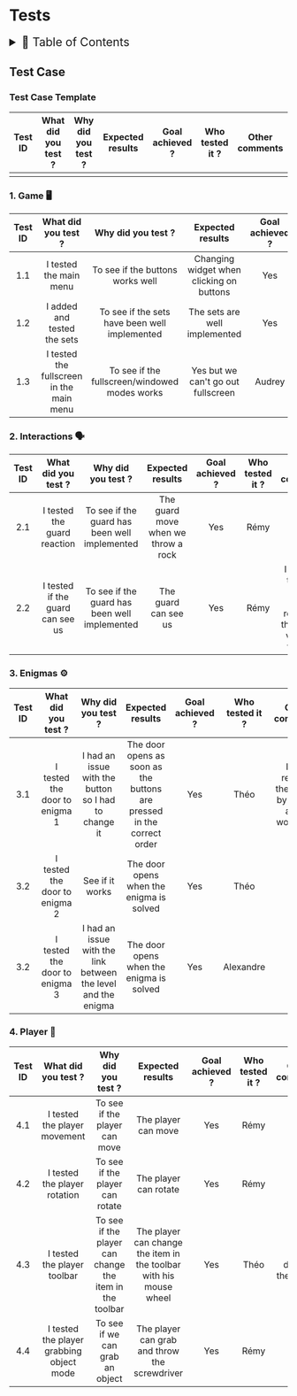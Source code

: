 # Tests

<details>
<summary style="font-size:150%">
  📖 Table of Contents
</summary>

- [Tests](#tests)
  - [Test Case](#test-case)
    - [Test Case Template](#test-case-template)
    - [1. Game 🖥️](#1-game-️)
    - [2. Interactions 🗣️](#2-interactions-️)
    - [3. Enigmas ⚙️](#3-enigmas-️)
    - [4. Player 👤](#4-player-)

</details>

## Test Case

### Test Case Template

| Test ID | What did you test ? | Why did you test ? | Expected results | Goal achieved ? | Who tested it ? | Other comments |
|:----:|:----:|:----:|:----:|:----:|:----:|:----:|
|  |  |  |  |  |  |  |

### 1. Game 🖥️

| Test ID | What did you test ? | Why did you test ? | Expected results | Goal achieved ? | Who tested it ? | Other comments |
|:----:|:----:|:----:|:----:|:----:|:----:|:----:|
| 1.1 | I tested the main menu | To see if the buttons works well | Changing widget when clicking on buttons | Yes | Alexandre | I have to improve the widgets |
| 1.2 | I added and tested the sets | To see if the sets have been well implemented | The sets are well implemented | Yes | Audrey | ❌ |
| 1.3 | I tested the fullscreen in the main menu | To see if the fullscreen/windowed modes works | Yes but we can't go out fullscreen | Audrey | See if it works in the game |


### 2. Interactions 🗣️

| Test ID | What did you test ? | Why did you test ? | Expected results | Goal achieved ? | Who tested it ? | Other comments |
|:---:|:----:|:---:|:----:|:----:|:----:|:----:|
| 2.1 | I tested the guard reaction | To see if the guard has been well implemented | The guard move when we throw a rock | Yes | Rémy | ❌ |
| 2.2 | I tested if the guard can see us | To see if the guard has been well implemented | The guard can see us | Yes | Rémy | I decided to add a "light" which represent the field of vision of this one |

### 3. Enigmas ⚙️

| Test ID | What did you test ? | Why did you test ? | Expected results | Goal achieved ? | Who tested it ? | Other comments |
|:----:|:----:|:----:|:----:|:----:|:----:|:----:|
| 3.1 | I tested the door to enigma 1 | I had an issue with the button so I had to change it | The door opens as soon as the buttons are pressed in the correct order | Yes | Théo | I also replace the button by a plate and it works too |
| 3.2 | I tested the door to enigma 2 | See if it works | The door opens when the enigma is solved | Yes | Théo | ❌ |
| 3.2 | I tested the door to enigma 3 | I had an issue with the link between the level and the enigma | The door opens when the enigma is solved | Yes | Alexandre | ❌ |

### 4. Player 👤

| Test ID | What did you test ? | Why did you test ? | Expected results | Goal achieved ? | Who tested it ? | Other comments |
|:----:|:----:|:----:|:----:|:----:|:----:|:----:|
| 4.1 | I tested the player movement | To see if the player can move | The player can move | Yes | Rémy | ❌ |
| 4.2 | I tested the player rotation | To see if the player can rotate | The player can rotate | Yes | Rémy | ❌ |
| 4.3 | I tested the player toolbar | To see if the player can change the item in the toolbar | The player can change the item in the toolbar with his mouse wheel | Yes | Théo | We deleted the toolbar |
| 4.4 | I tested the player grabbing object mode | To see if we can grab an object | The player can grab and throw the screwdriver | Yes | Rémy | ❌ |


